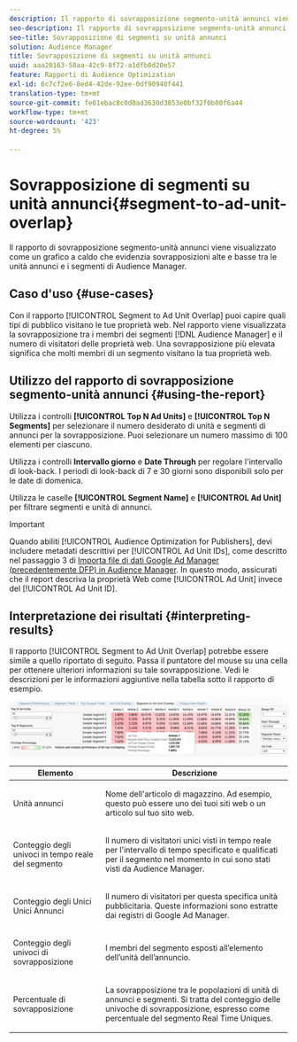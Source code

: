 ```yaml
---
description: Il rapporto di sovrapposizione segmento-unità annunci viene visualizzato come un grafico a caldo che evidenzia sovrapposizioni alte e basse tra le unità annunci e i segmenti di Audience Manager.
seo-description: Il rapporto di sovrapposizione segmento-unità annunci viene visualizzato come un grafico a caldo che evidenzia sovrapposizioni alte e basse tra le unità annunci e i segmenti di Audience Manager.
seo-title: Sovrapposizione di segmenti su unità annunci
solution: Audience Manager
title: Sovrapposizione di segmenti su unità annunci
uuid: aaa20163-58aa-42c9-8f72-a1dfb0d20e57
feature: Rapporti di Audience Optimization
exl-id: 6c7cf2e6-8ed4-42de-92ee-0df90940f441
translation-type: tm+mt
source-git-commit: fe01ebac8c0d0ad3630d3853e0bf32f0b00f6a44
workflow-type: tm+mt
source-wordcount: '423'
ht-degree: 5%

---
```


# Sovrapposizione di segmenti su unità annunci{#segment-to-ad-unit-overlap}

Il rapporto di sovrapposizione segmento-unità annunci viene visualizzato come un grafico a caldo che evidenzia sovrapposizioni alte e basse tra le unità annunci e i segmenti di Audience Manager.

## Caso d&#39;uso {#use-cases}

Con il rapporto [!UICONTROL Segment to Ad Unit Overlap] puoi capire quali tipi di pubblico visitano le tue proprietà web. Nel rapporto viene visualizzata la sovrapposizione tra i membri dei segmenti [!DNL Audience Manager] e il numero di visitatori delle proprietà web. Una sovrapposizione più elevata significa che molti membri di un segmento visitano la tua proprietà web.

## Utilizzo del rapporto di sovrapposizione segmento-unità annunci {#using-the-report}

Utilizza i controlli **[!UICONTROL Top N Ad Units]** e **[!UICONTROL Top N Segments]** per selezionare il numero desiderato di unità e segmenti di annunci per la sovrapposizione. Puoi selezionare un numero massimo di 100 elementi per ciascuno.

Utilizza i controlli **Intervallo giorno** e **Date Through** per regolare l&#39;intervallo di look-back. I periodi di look-back di 7 e 30 giorni sono disponibili solo per le date di domenica.

Utilizza le caselle **[!UICONTROL Segment Name]** e **[!UICONTROL Ad Unit]** per filtrare segmenti e unità di annunci.

>[!IMPORTANT]
>
>Quando abiliti [!UICONTROL Audience Optimization for Publishers], devi includere metadati descrittivi per [!UICONTROL Ad Unit IDs], come descritto nel passaggio 3 di [Importa file di dati Google Ad Manager (precedentemente DFP) in Audience Manager](../../../reporting/audience-optimization-reports/aor-publishers/import-dfp.md). In questo modo, assicurati che il report descriva la proprietà Web come [!UICONTROL Ad Unit] invece del [!UICONTROL Ad Unit ID].

## Interpretazione dei risultati {#interpreting-results}

Il rapporto [!UICONTROL Segment to Ad Unit Overlap] potrebbe essere simile a quello riportato di seguito. Passa il puntatore del mouse su una cella per ottenere ulteriori informazioni su tale sovrapposizione. Vedi le descrizioni per le informazioni aggiuntive nella tabella sotto il rapporto di esempio.

![](assets/publisher_segment_ad_unit_overlap.png)

<table id="table_22340F45B1B94D3796174CB30A60E212"> 
 <thead> 
  <tr> 
   <th colname="col1" class="entry"> Elemento </th> 
   <th colname="col2" class="entry"> Descrizione </th> 
  </tr>
 </thead>
 <tbody> 
  <tr> 
   <td colname="col1"> <p><span class="wintitle"> Unità annunci  </span> </p> </td> 
   <td colname="col2"> <p>Nome dell'articolo di magazzino. Ad esempio, questo può essere uno dei tuoi siti web o un articolo sul tuo sito web. </p> </td> 
  </tr> 
  <tr> 
   <td colname="col1"> <p><span class="wintitle"> Conteggio degli univoci in tempo reale del segmento</span> </p> </td> 
   <td colname="col2"> <p>Il numero di visitatori unici visti in tempo reale per l'intervallo di tempo specificato e qualificati per il segmento nel momento in cui sono stati visti da <span class="keyword"> Audience Manager</span>. </p> </td> 
  </tr> 
  <tr> 
   <td colname="col1"> <p><span class="wintitle"> Conteggio degli Unici Unici Annunci</span> </p> </td> 
   <td colname="col2"> <p>Il numero di visitatori per questa specifica unità pubblicitaria. Queste informazioni sono estratte dai registri di Google Ad Manager. </p> </td> 
  </tr> 
  <tr> 
   <td colname="col1"> <p><span class="wintitle"> Conteggio degli univoci di sovrapposizione</span> </p> </td> 
   <td colname="col2"> <p>I membri del segmento esposti all’elemento dell’unità dell’annuncio. </p> </td> 
  </tr> 
  <tr> 
   <td colname="col1"> <p><span class="wintitle"> Percentuale di sovrapposizione</span> </p> </td> 
   <td colname="col2"> <p>La sovrapposizione tra le popolazioni di unità di annunci e segmenti. Si tratta del <span class="wintitle"> conteggio delle univoche di sovrapposizione</span>, espresso come percentuale del <span class="wintitle"> segmento Real Time Uniques</span>. </p> </td> 
  </tr> 
 </tbody> 
</table>
